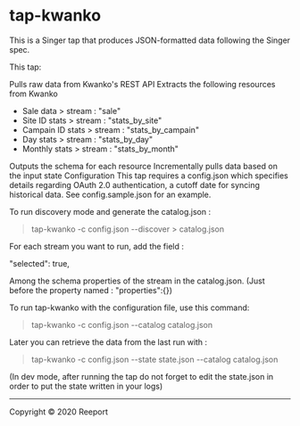 # tap-kwanko

This is a Singer tap that produces JSON-formatted data following the Singer spec.

This tap:

Pulls raw data from Kwanko's REST API
Extracts the following resources from Kwanko
- Sale data > stream : "sale"
- Site ID stats > stream : "stats_by_site"
- Campain ID stats > stream : "stats_by_campain"
- Day stats > stream : "stats_by_day"
- Monthly stats > stream : "stats_by_month"


Outputs the schema for each resource
Incrementally pulls data based on the input state
Configuration
This tap requires a config.json which specifies details regarding OAuth 2.0 authentication, a cutoff date for syncing historical data. See config.sample.json for an example. 

To run discovery mode and generate the catalog.json :
> tap-kwanko -c config.json --discover > catalog.json

For each stream you want to run, add the field : 

"selected": true,

Among the schema properties of the stream in the catalog.json. (Just before the property named : "properties":{})

To run tap-kwanko with the configuration file, use this command:

> tap-kwanko -c config.json --catalog catalog.json

Later you can retrieve the data from the last run with : 
> tap-kwanko -c config.json --state state.json --catalog catalog.json 

(In dev mode, after running the tap do not forget to edit the state.json in order to put the state written in your logs)

---

Copyright &copy; 2020 Reeport